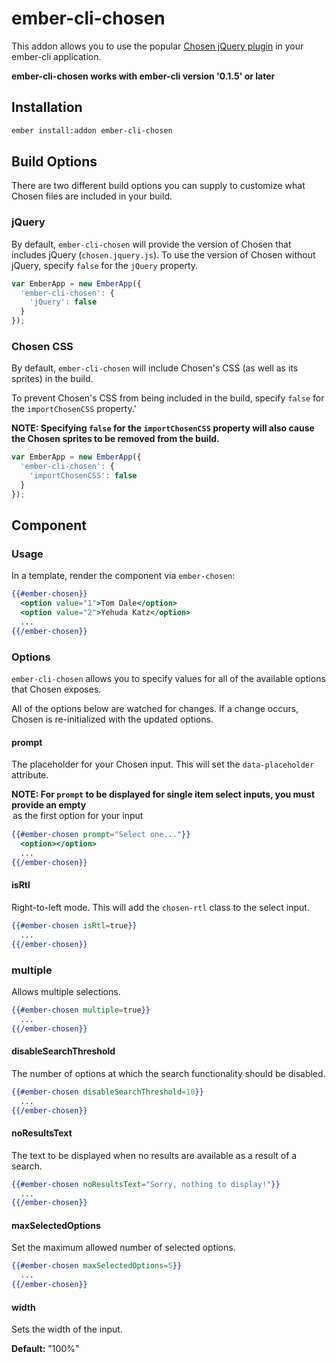 # ember-cli-chosen

This addon allows you to use the popular [Chosen jQuery plugin](http://harvesthq.github.io/chosen/) in your ember-cli application.

**ember-cli-chosen works with ember-cli version '0.1.5' or later**

## Installation

```bash
ember install:addon ember-cli-chosen
```

## Build Options

There are two different build options you can supply to customize what Chosen files are included in your build.

### jQuery

By default, `ember-cli-chosen` will provide the version of Chosen that includes jQuery (`chosen.jquery.js`).
To use the version of Chosen without jQuery, specify `false` for the `jQuery` property.

```javascript
var EmberApp = new EmberApp({
  'ember-cli-chosen': {
    'jQuery': false
  }
});
```

### Chosen CSS

By default, `ember-cli-chosen` will include Chosen's CSS (as well as its sprites) in the build. 

To prevent Chosen's CSS from being included in the build, specify `false` for the `importChosenCSS` property.'

**NOTE: Specifying `false` for the `importChosenCSS` property will also cause the Chosen sprites to be removed from the build.**

```javascript
var EmberApp = new EmberApp({
  'ember-cli-chosen': {
    'importChosenCSS': false
  }
});
```

## Component

### Usage

In a template, render the component via `ember-chosen`:

```hbs
{{#ember-chosen}}
  <option value="1">Tom Dale</option>
  <option value="2">Yehuda Katz</option>
  ...
{{/ember-chosen}}
```

### Options

`ember-cli-chosen` allows you to specify values for all of the available options that Chosen exposes.

All of the options below are watched for changes. If a change occurs, Chosen is re-initialized with the updated options.

#### prompt

The placeholder for your Chosen input. This will set the `data-placeholder` attribute.

**NOTE: For `prompt` to be displayed for single item select inputs, you must provide an empty <option> as the first
option for your input**

```hbs
{{#ember-chosen prompt="Select one..."}}
  <option></option>
  ...
{{/ember-chosen}}
```

#### isRtl

Right-to-left mode. This will add the `chosen-rtl` class to the select input.

```hbs
{{#ember-chosen isRtl=true}}
  ...
{{/ember-chosen}}
```

### multiple

Allows multiple selections.

```hbs
{{#ember-chosen multiple=true}}
  ...
{{/ember-chosen}}
```

#### disableSearchThreshold

The number of options at which the search functionality should be disabled.

```hbs
{{#ember-chosen disableSearchThreshold=10}}
  ...
{{/ember-chosen}}
```

#### noResultsText

The text to be displayed when no results are available as a result of a search.

```hbs
{{#ember-chosen noResultsText="Sorry, nothing to display!"}}
  ...
{{/ember-chosen}}
```

#### maxSelectedOptions

Set the maximum allowed number of selected options.

```hbs
{{#ember-chosen maxSelectedOptions=5}}
  ...
{{/ember-chosen}}
```

#### width

Sets the width of the input.

**Default:** "100%"
